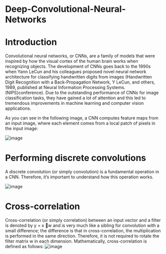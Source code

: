 
# Deep-Convolutional-Neural-Networks

# Introduction
Convolutional neural networks, or CNNs, are a family of models that were inspired by how the visual cortex of the human brain works when recognizing objects. The development of CNNs goes back to the 1990s when Yann LeCun and his colleagues proposed novel neural network architecture for classifying handwritten digits from images (Handwritten Digit Recognition with a Back-Propagation Network, Y LeCun, and others, 1989, published at Neural Information Processing Systems. (NIPS)conference). Due to the outstanding performance of CNNs for image classification tasks, they have gained a lot of attention and this led to tremendous improvements in machine learning and computer vision applications.

As you can see in the following image, a CNN computes feature maps from an input image, where each element comes from a local patch of pixels in the input image:

![image](https://user-images.githubusercontent.com/53411455/147838397-ddafd62c-b34c-4f13-ae55-9eecaf7dc449.png)

# Performing discrete convolutions
A discrete convolution (or simply convolution) is a fundamental operation in a CNN. Therefore, it’s important to understand how this operation works.

![image](https://user-images.githubusercontent.com/53411455/147838417-5adce72b-d407-4bd1-b49c-f9ca0b152b27.png)

# Cross-correlation
Cross-correlation (or simply correlation) between an input vector and a filter is denoted by y = x w and is very much like a sibling for convolution with a small difference; the difference is that in cross-correlation, the multiplication is performed in the same direction. Therefore, it is not required to rotate the filter matrix w in each dimension. Mathematically, cross-correlation is defined as follows:
![image](https://user-images.githubusercontent.com/53411455/147838440-10198aae-ab7b-4743-9a93-73706ef8ee74.png)
